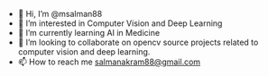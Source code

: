 - 👋 Hi, I’m @msalman88
- 👀 I’m interested in Computer Vision and Deep Learning
- 🌱 I’m currently learning AI in Medicine
- 💞️ I’m looking to collaborate on opencv source projects related to computer vision and deep learning.
- 📫 How to reach me salmanakram88@gmail.com

<!---
msalman88/msalman88 is a ✨ special ✨ repository because its `README.md` (this file) appears on your GitHub profile.
You can click the Preview link to take a look at your changes.
--->
